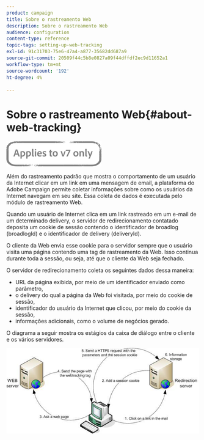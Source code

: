```yaml
---
product: campaign
title: Sobre o rastreamento Web
description: Sobre o rastreamento Web
audience: configuration
content-type: reference
topic-tags: setting-up-web-tracking
exl-id: 91c31703-75e6-47a4-a877-35682dd687a9
source-git-commit: 20509f44c5b8e0827a09f44dffdf2ec9d11652a1
workflow-type: tm+mt
source-wordcount: '192'
ht-degree: 4%

---
```


# Sobre o rastreamento Web{#about-web-tracking}

![](../../assets/v7-only.svg)

Além do rastreamento padrão que mostra o comportamento de um usuário da Internet clicar em um link em uma mensagem de email, a plataforma do Adobe Campaign permite coletar informações sobre como os usuários da Internet navegam em seu site. Essa coleta de dados é executada pelo módulo de rastreamento Web.

Quando um usuário de Internet clica em um link rastreado em um e-mail de um determinado delivery, o servidor de redirecionamento contatado deposita um cookie de sessão contendo o identificador de broadlog (broadlogId) e o identificador de delivery (deliveryId).

O cliente da Web envia esse cookie para o servidor sempre que o usuário visita uma página contendo uma tag de rastreamento da Web. Isso continua durante toda a sessão, ou seja, até que o cliente da Web seja fechado.

O servidor de redirecionamento coleta os seguintes dados dessa maneira:

* URL da página exibida, por meio de um identificador enviado como parâmetro,
* o delivery do qual a página da Web foi visitada, por meio do cookie de sessão,
* identificador do usuário da Internet que clicou, por meio do cookie da sessão,
* informações adicionais, como o volume de negócios gerado.

O diagrama a seguir mostra os estágios da caixa de diálogo entre o cliente e os vários servidores.

![](assets/d_ncs_integration_webtracking_structure1.png)
